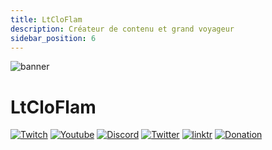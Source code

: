 ```yaml
---
title: LtCloFlam
description: Créateur de contenu et grand voyageur
sidebar_position: 6
---
```


![banner](/img/creators/LtCloFlam/banner.png)

# LtCloFlam

[![Twitch](https://img.shields.io/badge/Twitch-9146FF?style=for-the-badge&logo=twitch&logoColor=white)](https://www.twitch.tv/ltcloflam)
[![Youtube](https://img.shields.io/badge/Youtube-FF0000?style=for-the-badge&logo=youtube&logoColor=white)](https://www.youtube.com/@ltcloflam/featured)
[![Discord](https://img.shields.io/badge/Discord-7289DA?style=for-the-badge&logo=discord&logoColor=white)](https://discord.gg/mdpWzVksGK)
[![Twitter](https://img.shields.io/badge/Twitter/X-000000?style=for-the-badge&logo=x&logoColor=white)](https://twitter.com/Fl4m_R)
[![linktr](https://img.shields.io/badge/Linktr-AAAA00?style=for-the-badge&logo=linktr&logoColor=white)](https://linktr.ee/ltcloflam)
[![Donation](https://img.shields.io/badge/Donation-00AACC?style=for-the-badge&logo=streamlabs&logoColor=white)](https://streamlabs.com/ltcloflam/tip)